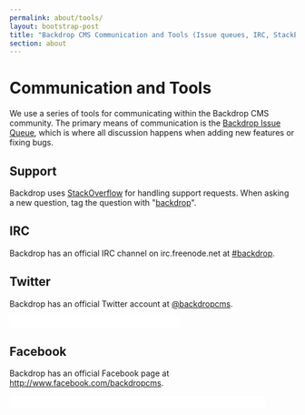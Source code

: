 ```yaml
---
permalink: about/tools/
layout: bootstrap-post
title: "Backdrop CMS Communication and Tools (Issue queues, IRC, StackExchange)"
section: about
---
```


# Communication and Tools

We use a series of tools for communicating within the Backdrop CMS community. The primary means of communication is the [Backdrop Issue Queue](http://github.com/backdrop/backdrop-issues/issues), which is where all discussion happens when adding new features or fixing bugs.

## Support

Backdrop uses [StackOverflow](http://stackoverflow.com/questions/tagged/backdrop) for handling support requests. When asking a new question, tag the question with "[backdrop](http://stackoverflow.com/questions/tagged/backdrop)".

## IRC

Backdrop has an official IRC channel on irc.freenode.net at [#backdrop](irc://irc.freenode.net/backdrop).

## Twitter

Backdrop has an official Twitter account at [@backdropcms](http://twitter.com/backdropcms).

<iframe allowtransparency="true" frameborder="0" scrolling="no" src="//platform.twitter.com/widgets/follow_button.html?screen_name=backdropcms&amp;show_count=true" style="width:300px; height:20px;"></iframe>

## Facebook

Backdrop has an official Facebook page at http://www.facebook.com/backdropcms.

<iframe src="//www.facebook.com/plugins/like.php?href=https%3A%2F%2Fwww.facebook.com%2Fbackdropcms&amp;width=450&amp;height=21&amp;colorscheme=light&amp;layout=button_count&amp;action=like&amp;show_faces=false&amp;send=false" scrolling="no" frameborder="0" style="border:none; overflow:hidden; width:450px; height:21px;" allowTransparency="true"></iframe>
